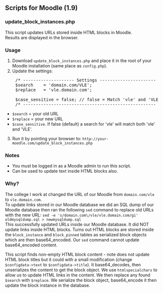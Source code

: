## Scripts for Moodle (1.9)

### update_block_instances.php
This script updates URLs stored inside HTML blocks in Moodle.   
Results are displayed in the browser.

### Usage
1. Download `update_block_instances.php` and place it in the root of your Moodle installation (same place as `config.php`).
2. Update the settings:
<pre>
    /* -------------------- Settings ---------------------- */
    $search    = 'domain.com/VLE';
    $replace   = 'vle.domain.com';

    $case_sensitive = false; // false = Match 'vle' and 'VLE'
    /* ---------------------------------------------------- */
</pre>
 * `$search` = your old URL
 * `$replace` = your new URL
 * `$case_sensitive`. If false (default) a search for 'vle' will match both 'vle' and 'VLE'.
3. Run it by pointing your browser to: `http://your-moodle.com/update_block_instances.php`


### Notes
* You must be logged in as a Moodle admin to run this script.  
* Can be used to update text inside HTML blocks also.

### Why?
The college I work at changed the URL of our Moodle from `domain.com/vle` to `vle.domain.com`.  
To update links stored in our Moodle database we did an SQL dump of our Moodle database then ran the following `sed` command to replace old URLs with the new URL: `sed -e 's/domain.com\/vle/vle.domain.com/gi' oldmysqldump.sql > newmysqldump.sql`  
This successfully updated URLs inside our Moodle database. It did NOT update links inside HTML blocks. Turns out HTML blocks are stored inside the `block_instance` and `block_pinned` tables as serialized block objects which are then base64_encoded. Our `sed` command cannot update base64_encoded content.
  
This script finds non-empty HTML block content - note does not update HTML block titles but it could with a small modification (change `$configdata->text` to `$configdata->title`).
It base64_decodes, then unserializes the content to get the block object. We use `htmlspecialchars` to allow us to update HTML links in the content. We then replace any found `$search` with `$replace`. We serialize the block object, base64_encode it then update the block instance in the database.  

